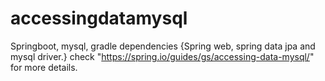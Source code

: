 # accessingdatamysql
Springboot, mysql, gradle
dependencies {Spring web, spring data jpa and mysql driver.}
check "https://spring.io/guides/gs/accessing-data-mysql/" for more details.
